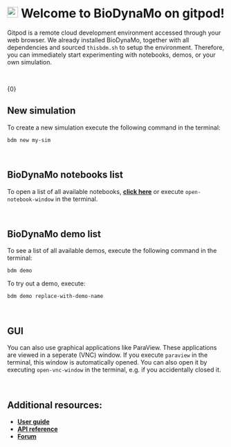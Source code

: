 # <img src="https://biodynamo.org/images/bdm_logo_large.png" alt="BioDynaMo logo" width="25" height="25"> Welcome to BioDynaMo on gitpod!

Gitpod is a remote cloud development environment accessed through your web browser. 
We already installed BioDynaMo, together with all dependencies and sourced `thisbdm.sh` to setup the environment.
Therefore, you can immediately start experimenting with notebooks, demos, or your own simulation.

&nbsp;

{0}

## New simulation

To create a new simulation execute the following command in the terminal:

```
bdm new my-sim
```

&nbsp;

## BioDynaMo notebooks list

To open a list of all available notebooks, **[click here]({1})** or execute `open-notebook-window` in the terminal.

&nbsp;

## BioDynaMo demo list

To see a list of all available demos, execute the following command in the terminal:

```
bdm demo
```

To try out a demo, execute:

```
bdm demo replace-with-demo-name
```

&nbsp;

## GUI

You can also use graphical applications like ParaView. 
These applications are viewed in a seperate (VNC) window. 
If you execute `paraview` in the terminal, this window is automatically opened.
You can also open it by executing `open-vnc-window` in the terminal, e.g. if you accidentally closed it.

&nbsp;

## Additional resources: 

* **[User guide](https://biodynamo.org/docs/userguide/)**
* **[API reference](https://biodynamo.org/api)**
* **[Forum](https://forum.biodynamo.org/)**
